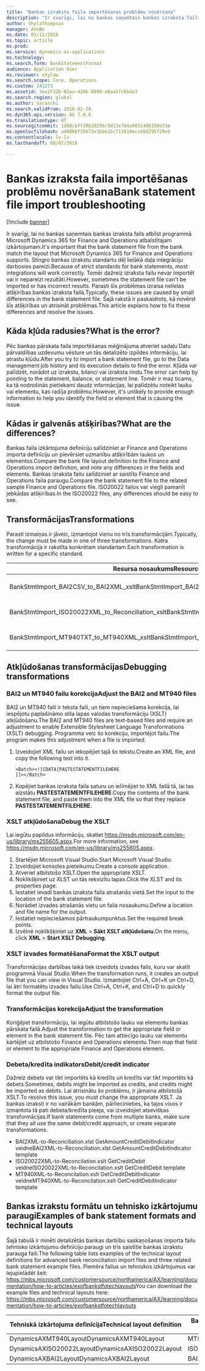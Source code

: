 ```yaml
---
title: "Bankas izraksta faila importēšanas problēmu novēršana"
description: "Ir svarīgi, lai no bankas saņemtais bankas izraksta fails atbilst programmā Microsoft Dynamics 365 for Finance and Operations atbalstītajam izkārtojumam. Stingro bankas izrakstu standartu dēļ lielākā daļa integrāciju darbosies pareizi. Tomēr dažreiz izraksta failu nevar importēt vai ir nepareizi rezultāti. Parasti šīs problēmas izraisa nelielas atšķirības bankas izraksta failā. Šajā rakstā ir paskaidrots, kā novērst šīs atšķirības un atrisināt problēmas."
author: ShylaThompson
manager: AnnBe
ms.date: 01/11/2018
ms.topic: article
ms.prod: 
ms.service: dynamics-ax-applications
ms.technology: 
ms.search.form: BankStatementFormat
audience: Application User
ms.reviewer: shylaw
ms.search.scope: Core, Operations
ms.custom: 141273
ms.assetid: 3ee2f32b-02aa-420b-8990-e6aa5fc6bda3
ms.search.region: global
ms.author: saraschi
ms.search.validFrom: 2016-02-28
ms.dyn365.ops.version: AX 7.0.0
ms.translationtype: HT
ms.sourcegitcommit: 1d98cbff30620256c9d13e7b4a90314db150e33e
ms.openlocfilehash: a4006bf35673e3bb61bcf11619ecc68d295f29eb
ms.contentlocale: lv-lv
ms.lasthandoff: 08/07/2018

---
```


# <a name="bank-statement-file-import-troubleshooting"></a><span data-ttu-id="b3247-107">Bankas izraksta faila importēšanas problēmu novēršana</span><span class="sxs-lookup"><span data-stu-id="b3247-107">Bank statement file import troubleshooting</span></span>

[!include [banner](../includes/banner.md)]

<span data-ttu-id="b3247-108">Ir svarīgi, lai no bankas saņemtais bankas izraksta fails atbilst programmā Microsoft Dynamics 365 for Finance and Operations atbalstītajam izkārtojumam.</span><span class="sxs-lookup"><span data-stu-id="b3247-108">It's important that the bank statement file from the bank match the layout that Microsoft Dynamics 365 for Finance and Operations supports.</span></span> <span data-ttu-id="b3247-109">Stingro bankas izrakstu standartu dēļ lielākā daļa integrāciju darbosies pareizi.</span><span class="sxs-lookup"><span data-stu-id="b3247-109">Because of strict standards for bank statements, most integrations will work correctly.</span></span> <span data-ttu-id="b3247-110">Tomēr dažreiz izraksta failu nevar importēt vai ir nepareizi rezultāti.</span><span class="sxs-lookup"><span data-stu-id="b3247-110">However, sometimes the statement file can't be imported or has incorrect results.</span></span> <span data-ttu-id="b3247-111">Parasti šīs problēmas izraisa nelielas atšķirības bankas izraksta failā.</span><span class="sxs-lookup"><span data-stu-id="b3247-111">Typically, these issues are caused by small differences in the bank statement file.</span></span> <span data-ttu-id="b3247-112">Šajā rakstā ir paskaidrots, kā novērst šīs atšķirības un atrisināt problēmas.</span><span class="sxs-lookup"><span data-stu-id="b3247-112">This article explains how to fix these differences and resolve the issues.</span></span>

<a name="what-is-the-error"></a><span data-ttu-id="b3247-113">Kāda kļūda radusies?</span><span class="sxs-lookup"><span data-stu-id="b3247-113">What is the error?</span></span>
------------------

<span data-ttu-id="b3247-114">Pēc bankas pārskata faila importēšanas mēģinājuma atveriet sadaļu Datu pārvaldības uzdevumu vēsture un tās detalizēto izpildes informāciju, lai atrastu kļūdu.</span><span class="sxs-lookup"><span data-stu-id="b3247-114">After you try to import a bank statement file, go to the Data management job history and its execution details to find the error.</span></span> <span data-ttu-id="b3247-115">Kļūda var palīdzēt, norādot uz izrakstu, bilanci vai izraksta rindu.</span><span class="sxs-lookup"><span data-stu-id="b3247-115">The error can help by pointing to the statement, balance, or statement line.</span></span> <span data-ttu-id="b3247-116">Tomēr ir maz ticams, ka tā nodrošinās pietiekami daudz informācijas, lai palīdzētu noteikt lauku vai elementu, kas radīja problēmu.</span><span class="sxs-lookup"><span data-stu-id="b3247-116">However, it's unlikely to provide enough information to help you identify the field or element that is causing the issue.</span></span>

## <a name="what-are-the-differences"></a><span data-ttu-id="b3247-117">Kādas ir galvenās atšķirības?</span><span class="sxs-lookup"><span data-stu-id="b3247-117">What are the differences?</span></span>
<span data-ttu-id="b3247-118">Bankas faila izkārtojuma definīciju salīdziniet ar Finance and Operations importa definīciju un pievērsiet uzmanību atšķirībām laukos un elementos.</span><span class="sxs-lookup"><span data-stu-id="b3247-118">Compare the bank file layout definition to the Finance and Operations import definition, and note any differences in the fields and elements.</span></span> <span data-ttu-id="b3247-119">Bankas izraksta failu salīdziniet ar saistīto Finance and Operations faila paraugu.</span><span class="sxs-lookup"><span data-stu-id="b3247-119">Compare the bank statement file to the related sample Finance and Operations file.</span></span> <span data-ttu-id="b3247-120">ISO20022 failos var viegli pamanīt jebkādas atšķirības.</span><span class="sxs-lookup"><span data-stu-id="b3247-120">In the ISO20022 files, any differences should be easy to see.</span></span>

## <a name="transformations"></a><span data-ttu-id="b3247-121">Transformācijas</span><span class="sxs-lookup"><span data-stu-id="b3247-121">Transformations</span></span>
<span data-ttu-id="b3247-122">Parasti izmaiņas ir jāveic, izmantojot vienu no trīs transformācijām.</span><span class="sxs-lookup"><span data-stu-id="b3247-122">Typically, the change must be made in one of three transformations.</span></span> <span data-ttu-id="b3247-123">Katra transformācija ir rakstīta konkrētam standartam.</span><span class="sxs-lookup"><span data-stu-id="b3247-123">Each transformation is written for a specific standard.</span></span>

| <span data-ttu-id="b3247-124">Resursa nosaukums</span><span class="sxs-lookup"><span data-stu-id="b3247-124">Resource name</span></span>                                         | <span data-ttu-id="b3247-125">Faila nosaukums</span><span class="sxs-lookup"><span data-stu-id="b3247-125">File name</span></span>                          |
|-------------------------------------------------------|------------------------------------|
| <span data-ttu-id="b3247-126">BankStmtImport\_BAI2CSV\_to\_BAI2XML\_xslt</span><span class="sxs-lookup"><span data-stu-id="b3247-126">BankStmtImport\_BAI2CSV\_to\_BAI2XML\_xslt</span></span>            | <span data-ttu-id="b3247-127">BAI2CSV-to-BAI2XML.xslt</span><span class="sxs-lookup"><span data-stu-id="b3247-127">BAI2CSV-to-BAI2XML.xslt</span></span>            |
| <span data-ttu-id="b3247-128">BankStmtImport\_ISO20022XML\_to\_Reconciliation\_xslt</span><span class="sxs-lookup"><span data-stu-id="b3247-128">BankStmtImport\_ISO20022XML\_to\_Reconciliation\_xslt</span></span> | <span data-ttu-id="b3247-129">ISO20022XML-to-Reconciliation.xslt</span><span class="sxs-lookup"><span data-stu-id="b3247-129">ISO20022XML-to-Reconciliation.xslt</span></span> |
| <span data-ttu-id="b3247-130">BankStmtImport\_MT940TXT\_to\_MT940XML\_xslt</span><span class="sxs-lookup"><span data-stu-id="b3247-130">BankStmtImport\_MT940TXT\_to\_MT940XML\_xslt</span></span>          | <span data-ttu-id="b3247-131">MT940TXT-to-MT940XML.xslt</span><span class="sxs-lookup"><span data-stu-id="b3247-131">MT940TXT-to-MT940XML.xslt</span></span>          |

## <a name="debugging-transformations"></a><span data-ttu-id="b3247-132">Atkļūdošanas transformācijas</span><span class="sxs-lookup"><span data-stu-id="b3247-132">Debugging transformations</span></span>
### <a name="adjust-the-bai2-and-mt940-files"></a><span data-ttu-id="b3247-133">BAI2 un MT940 failu korekcija</span><span class="sxs-lookup"><span data-stu-id="b3247-133">Adjust the BAI2 and MT940 files</span></span>

<span data-ttu-id="b3247-134">BAI2 un MT940 faili ir teksta faili, un tiem nepieciešama korekcija, lai iespējotu paplašināmo stila lapas valodas transformāciju (XSLT) atkļūdošanu.</span><span class="sxs-lookup"><span data-stu-id="b3247-134">The BAI2 and MT940 files are text-based files and require an adjustment to enable Extensible Stylesheet Language Transformations (XSLT) debugging.</span></span> <span data-ttu-id="b3247-135">Programma veic šo korekciju, importējot failu.</span><span class="sxs-lookup"><span data-stu-id="b3247-135">The program makes this adjustment when a file is imported.</span></span>

1.  <span data-ttu-id="b3247-136">Izveidojiet XML failu un iekopējiet tajā šo tekstu.</span><span class="sxs-lookup"><span data-stu-id="b3247-136">Create an XML file, and copy the following text into it.</span></span>

        <Batch><![CDATA[PASTESTATEMENTFILEHERE
        ]]></Batch>

2.  <span data-ttu-id="b3247-137">Kopējiet bankas izraksta faila saturu un ielīmējiet to XML failā tā, lai tas aizstātu **PASTESTATEMENTFILEHERE**.</span><span class="sxs-lookup"><span data-stu-id="b3247-137">Copy the contents of the bank statement file, and paste them into the XML file so that they replace **PASTESTATEMENTFILEHERE**.</span></span>

### <a name="debug-the-xslt"></a><span data-ttu-id="b3247-138">XSLT atkļūdošana</span><span class="sxs-lookup"><span data-stu-id="b3247-138">Debug the XSLT</span></span>

<span data-ttu-id="b3247-139">Lai iegūtu papildus informāciju, skatiet <https://msdn.microsoft.com/en-us/library/ms255605.aspx>.</span><span class="sxs-lookup"><span data-stu-id="b3247-139">For more information, see <https://msdn.microsoft.com/en-us/library/ms255605.aspx>.</span></span>

1.  <span data-ttu-id="b3247-140">Startējiet Microsoft Visual Studio.</span><span class="sxs-lookup"><span data-stu-id="b3247-140">Start Microsoft Visual Studio.</span></span>
2.  <span data-ttu-id="b3247-141">Izveidojiet konsoles pieteikumu.</span><span class="sxs-lookup"><span data-stu-id="b3247-141">Create a console application.</span></span>
3.  <span data-ttu-id="b3247-142">Atveriet atbilstošo XSLT.</span><span class="sxs-lookup"><span data-stu-id="b3247-142">Open the appropriate XSLT.</span></span>
4.  <span data-ttu-id="b3247-143">Noklikšķiniet uz XLST un tās rekvizītu lapas.</span><span class="sxs-lookup"><span data-stu-id="b3247-143">Click the XLST and its properties page.</span></span>
5.  <span data-ttu-id="b3247-144">Iestatiet ievadi bankas izraksta faila atrašanās vietā.</span><span class="sxs-lookup"><span data-stu-id="b3247-144">Set the input to the location of the bank statement file.</span></span>
6.  <span data-ttu-id="b3247-145">Norādiet izvades atrašanās vietu un faila nosaukumu.</span><span class="sxs-lookup"><span data-stu-id="b3247-145">Define a location and file name for the output.</span></span>
7.  <span data-ttu-id="b3247-146">Iestatiet nepieciešamos pārtraukumpunktus.</span><span class="sxs-lookup"><span data-stu-id="b3247-146">Set the required break points.</span></span>
8.  <span data-ttu-id="b3247-147">Izvēlnē noklikšķiniet uz **XML** &gt; **Sākt XSLT atkļūdošanu**.</span><span class="sxs-lookup"><span data-stu-id="b3247-147">On the menu, click **XML** &gt; **Start XSLT Debugging**.</span></span>

### <a name="format-the-xslt-output"></a><span data-ttu-id="b3247-148">XSLT izvades formatēšana</span><span class="sxs-lookup"><span data-stu-id="b3247-148">Format the XSLT output</span></span>

<span data-ttu-id="b3247-149">Transformācijas darbības laikā tiek izveidots izvades fails, kuru var skatīt programmā Visual Studio.</span><span class="sxs-lookup"><span data-stu-id="b3247-149">When the transformation runs, it creates an output file that you can view in Visual Studio.</span></span> <span data-ttu-id="b3247-150">Izmantojiet Ctrl+A, Ctrl+K un Ctrl+D, lai ātri formatētu izvades failu.</span><span class="sxs-lookup"><span data-stu-id="b3247-150">Use Ctrl+A, Ctrl+K, and Ctrl+D to quickly format the output file.</span></span>

### <a name="adjust-the-transformation"></a><span data-ttu-id="b3247-151">Transformācijas korekcija</span><span class="sxs-lookup"><span data-stu-id="b3247-151">Adjust the transformation</span></span>

<span data-ttu-id="b3247-152">Koriģējiet transformāciju, lai iegūtu atbilstošo lauku vai elementu bankas pārskata failā.</span><span class="sxs-lookup"><span data-stu-id="b3247-152">Adjust the transformation to get the appropriate field or element in the bank statement file.</span></span> <span data-ttu-id="b3247-153">Pēc tam attiecīgo lauku vai elementu kartējiet uz atbilstošo Finance and Operations elementu.</span><span class="sxs-lookup"><span data-stu-id="b3247-153">Then map that field or element to the appropriate Finance and Operations element.</span></span>

### <a name="debitcredit-indicator"></a><span data-ttu-id="b3247-154">Debeta/kredīta indikators</span><span class="sxs-lookup"><span data-stu-id="b3247-154">Debit/credit indicator</span></span>

<span data-ttu-id="b3247-155">Dažreiz debets var tikt importēts kā kredīts un kredīts var tikt importēts kā debets.</span><span class="sxs-lookup"><span data-stu-id="b3247-155">Sometimes, debits might be imported as credits, and credits might be imported as debits.</span></span> <span data-ttu-id="b3247-156">Lai atrisinātu šo problēmu, ir jāmaina atbilstošā XSLT.</span><span class="sxs-lookup"><span data-stu-id="b3247-156">To resolve this issue, you must change the appropriate XSLT.</span></span> <span data-ttu-id="b3247-157">Ja bankas izraksti ir no vairākām bankām, pārliecinieties, ka tajos visos ir izmantota tā pati debeta/kredīta pieeja, vai izveidojiet atsevišķas transformācijas.</span><span class="sxs-lookup"><span data-stu-id="b3247-157">If bank statements come from multiple banks, make sure that they all use the same debit/credit approach, or create separate transformations.</span></span>

-   <span data-ttu-id="b3247-158">BAI2XML-to-Reconciliation.xlst GetAmountCreditDebitIndicator veidne</span><span class="sxs-lookup"><span data-stu-id="b3247-158">BAI2XML-to-Reconciliation.xlst GetAmountCreditDebitIndicator template</span></span>
-   <span data-ttu-id="b3247-159">ISO20022XML-to-Reconcilation.xslt GetCreditDebit veidne</span><span class="sxs-lookup"><span data-stu-id="b3247-159">ISO20022XML-to-Reconcilation.xslt GetCreditDebit template</span></span>
-   <span data-ttu-id="b3247-160">MT940XML-to-Reconcilation.xslt GetCreditDebitIndicator veidne</span><span class="sxs-lookup"><span data-stu-id="b3247-160">MT940XML-to-Reconcilation.xslt GetCreditDebitIndicator template</span></span>

## <a name="examples-of-bank-statement-formats-and-technical-layouts"></a><span data-ttu-id="b3247-161">Bankas izrakstu formātu un tehnisko izkārtojumu paraugi</span><span class="sxs-lookup"><span data-stu-id="b3247-161">Examples of bank statement formats and technical layouts</span></span>
<span data-ttu-id="b3247-162">Šajā tabulā ir minēti detalizētās bankas darbību saskaņošanas importa failu tehnisko izkārtojumu definīciju paraugi un trīs saistītie bankas izrakstu parauga faili.</span><span class="sxs-lookup"><span data-stu-id="b3247-162">The following table lists examples of the technical layout definitions for advanced bank reconciliation import files and three related bank statement example files.</span></span> <span data-ttu-id="b3247-163">Piemēra failus un tehniskos izkārtojumus var lejupielādēt šeit: https://mbs.microsoft.com/customersource/northamerica/AX/learning/documentation/how-to-articles/exofbankstfotechlayouts</span><span class="sxs-lookup"><span data-stu-id="b3247-163">You can download the example files and technical layouts here: https://mbs.microsoft.com/customersource/northamerica/AX/learning/documentation/how-to-articles/exofbankstfotechlayouts</span></span>  


| <span data-ttu-id="b3247-164">Tehniskā izkārtojuma definīcija</span><span class="sxs-lookup"><span data-stu-id="b3247-164">Technical layout definition</span></span>                             | <span data-ttu-id="b3247-165">Bankas izraksta parauga fails</span><span class="sxs-lookup"><span data-stu-id="b3247-165">Bank statement example file</span></span>          |
|---------------------------------------------------------|--------------------------------------|
| <span data-ttu-id="b3247-166">DynamicsAXMT940Layout</span><span class="sxs-lookup"><span data-stu-id="b3247-166">DynamicsAXMT940Layout</span></span>                                   | <span data-ttu-id="b3247-167">MT940StatementExample</span><span class="sxs-lookup"><span data-stu-id="b3247-167">MT940StatementExample</span></span>                |
| <span data-ttu-id="b3247-168">DynamicsAXISO20022Layout</span><span class="sxs-lookup"><span data-stu-id="b3247-168">DynamicsAXISO20022Layout</span></span>                                | <span data-ttu-id="b3247-169">ISO20022StatementExample</span><span class="sxs-lookup"><span data-stu-id="b3247-169">ISO20022StatementExample</span></span>             |
| <span data-ttu-id="b3247-170">DynamicsAXBAI2Layout</span><span class="sxs-lookup"><span data-stu-id="b3247-170">DynamicsAXBAI2Layout</span></span>                                    | <span data-ttu-id="b3247-171">BAI2StatementExample</span><span class="sxs-lookup"><span data-stu-id="b3247-171">BAI2StatementExample</span></span>                 |






